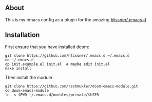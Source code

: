 ## About

This is my emacs config as a plugin for the amazing [hlissner/.emacs.d](https://github.com/hlissner/.emacs.d).

## Installation

First ensure that you have installed doom:

```
git clone https://github.com/hlissner/.emacs.d ~/.emacs.d
cd ~/.emacs.d
cp init.example.el init.el  # maybe edit init.el
make install
```

Then install the module

```
git clone https://github.com/rschmukler/doom-emacs-module.git
cd doom-emacs-module
ln -s $PWD ~/.emacs.d/modules/private/$USER
```

